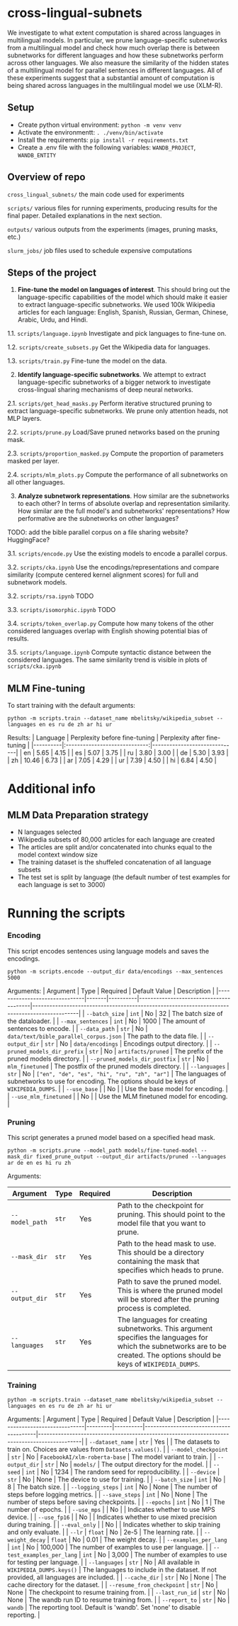 # cross-lingual-subnets

We investigate to what extent computation is shared across languages in multilingual models. In particular, we prune language-specific subnetworks from a multilingual model and check how much overlap there is between subnetworks for different languages and how these subnetworks perform across other languages. We also measure the similarity of the hidden states of a multilingual model for parallel sentences in different languages. All of these experiments suggest that a substantial amount of computation is being shared across languages in the multilingual model we use (XLM-R).

## Setup
- Create python virtual environment: `python -m venv venv`
- Activate the environmentt: `. ./venv/bin/activate`
- Install the requirements: `pip install -r requirements.txt`
- Create a .env file with the following variables: `WANDB_PROJECT`, `WANDB_ENTITY`

## Overview of repo

`cross_lingual_subnets/` the main code used for experiments

`scripts/` various files for running experiments, producing results for the final paper. Detailed explanations in the next section.

`outputs/` various outputs from the experiments (images, pruning masks, etc.)

`slurm_jobs/` job files used to schedule expensive computations

## Steps of the project

1. **Fine-tune the model on languages of interest**. This should bring out the language-specific capabilities of the model which should make it easier to extract language-specific subnetworks. We used 100k Wikipedia articles for each language: English, Spanish, Russian, German, Chinese, Arabic, Urdu, and Hindi.

1.1. `scripts/language.ipynb` Investigate and pick languages to fine-tune on.

1.2. `scripts/create_subsets.py` Get the Wikipedia data for languages.

1.3. `scripts/train.py` Fine-tune the model on the data.

2. **Identify language-specific subnetworks**. We attempt to extract language-specific subnetworks of a bigger network to investigate cross-lingual sharing mechanisms of deep neural networks.

2.1. `scripts/get_head_masks.py` Perform iterative structured pruning to extract language-specific subnetworks. We prune only attention heads, not MLP layers.

2.2. `scripts/prune.py` Load/Save pruned networks based on the pruning mask.

2.3. `scripts/proportion_masked.py` Compute the proportion of parameters masked per layer.

2.4. `scripts/mlm_plots.py` Compute the performance of all subnetworks on all other languages.

3. **Analyze subnetwork representations**. How similar are the subnetworks to each other? In terms of absolute overlap and representation similarity. How similar are the full model's and subnetworks' representations? How performative are the subnetworks on other languages?

TODO: add the bible parallel corpus on a file sharing website? HuggingFace?

3.1. `scripts/encode.py` Use the existing models to encode a parallel corpus.

3.2. `scripts/cka.ipynb` Use the encodings/representations and compare similarity (compute centered kernel alignment scores) for full and subnetwork models.

3.2. `scripts/rsa.ipynb` TODO

3.3. `scripts/isomorphic.ipynb` TODO

3.4. `scripts/token_overlap.py` Compute how many tokens of the other considered languages overlap with English showing potential bias of results.

3.5. `scripts/language.ipynb` Compute syntactic distance between the considered languages. The same similarity trend is visible in plots of `scripts/cka.ipynb`

## MLM Fine-tuning

To start training with the default arguments:
```
python -m scripts.train --dataset_name mbelitsky/wikipedia_subset --languages en es ru de zh ar hi ur
```

Results:
| Language | Perplexity before fine-tuning | Perplexity after fine-tuning |
|----------|:-----------------------------:|------------------------------|
| en       | 5.65                          | 4.15                         |
| es       | 5.07                          | 3.75                         |
| ru       | 3.80                          | 3.00                         |
| de       | 5.30                          | 3.93                         |
| zh       | 10.46                         | 6.73                         |
| ar       | 7.05                          | 4.29                         |
| ur       | 7.39                          | 4.50                         |
| hi       | 6.84                          | 4.50                         |

# Additional info
## MLM Data Preparation strategy
- N languages selected
- Wikipedia subsets of 80,000 articles for each language are created
- The articles are split and/or concatenated into chunks equal to the model context window size
- The training dataset is the shuffeled concatenation of all language subsets
- The test set is split by language (the default number of test examples for each language is set to 3000)



# Running the scripts
### Encoding
This script encodes sentences using language models and saves the encodings.
```
python -m scripts.encode --output_dir data/encodings --max_sentences 5000
```

Arguments:
| Argument                      | Type  | Required | Default Value                          | Description                                                                                  |
|-------------------------------|-------|----------|----------------------------------------|----------------------------------------------------------------------------------------------|
| `--batch_size`                | `int` | No       | 32                                     | The batch size of the dataloader.                                                            |
| `--max_sentences`             | `int` | No       | 1000                                   | The amount of sentences to encode.                                                           |
| `--data_path`                 | `str` | No       | `data/text/bible_parallel_corpus.json` | The path to the data file.                                                                   |
| `--output_dir`                | `str` | No       | `data/encodings`                       | Encodings output directory.                                                                  |
| `--pruned_models_dir_prefix`  | `str` | No       | `artifacts/pruned`                     | The prefix of the pruned models directory.                                                   |
| `--pruned_models_dir_postfix` | `str` | No       | `mlm_finetuned`                        | The postfix of the pruned models directory.                                                  |
| `--languages`                 | `str` | No       | `["en", "de", "es", "hi", "ru", "zh", "ar"]` | The languages of subnetworks to use for encoding. The options should be keys of `WIKIPEDIA_DUMPS`. |
| `--use_base`                  |       | No       |                                        | Use the base model for encoding.                                                             |
| `--use_mlm_finetuned`         |       | No       |                                        | Use the MLM finetuned model for encoding.                                                    |

### Pruning
This script generates a pruned model based on a specified head mask.

```
python -m scripts.prune --model_path models/fine-tuned-model --mask_dir fixed_prune_output --output_dir artifacts/pruned --languages ar de en es hi ru zh
```

Arguments:

| Argument      | Type  | Required | Description                                                                                  |
|----------------|-------|----------|----------------------------------------------------------------------------------------------|
| `--model_path` | `str` | Yes      | Path to the checkpoint for pruning. This should point to the model file that you want to prune. |
| `--mask_dir`   | `str` | Yes      | Path to the head mask to use. This should be a directory containing the mask that specifies which heads to prune. |
| `--output_dir` | `str` | Yes      | Path to save the pruned model. This is where the pruned model will be stored after the pruning process is completed. |
| `--languages`  | `str` | Yes      | The languages for creating subnetworks. This argument specifies the languages for which the subnetworks are to be created. The options should be keys of `WIKIPEDIA_DUMPS`. |


### Training

```
python -m scripts.train --dataset_name mbelitsky/wikipedia_subset --languages en es ru de zh ar hi ur
```

Arguments:
| Argument                      | Type    | Required | Default Value                          | Description                                                                                 |
|-------------------------------|---------|----------|----------------------------------------|---------------------------------------------------------------------------------------------|
| `--dataset_name`              | `str`   | Yes      |                                        | The datasets to train on. Choices are values from `Datasets.values()`.                      |
| `--model_checkpoint`          | `str`   | No       | `FacebookAI/xlm-roberta-base`          | The model variant to train.                                                                 |
| `--output_dir`                | `str`   | No       | `models/`                              | The output directory for the model.                                                         |
| `--seed`                      | `int`   | No       | 1234                                   | The random seed for reproducibility.                                                        |
| `--device`                    | `str`   | No       | None                                   | The device to use for training.                                                             |
| `--batch_size`                | `int`   | No       | 8                                      | The batch size.                                                                             |
| `--logging_steps`             | `int`   | No       | None                                   | The number of steps before logging metrics.                                                 |
| `--save_steps`                | `int`   | No       | None                                   | The number of steps before saving checkpoints.                                              |
| `--epochs`                    | `int`   | No       | 1                                      | The number of epochs.                                                                       |
| `--use_mps`                   |         | No       |                                        | Indicates whether to use MPS device.                                                        |
| `--use_fp16`                  |         | No       |                                        | Indicates whether to use mixed precision during training.                                   |
| `--eval_only`                 |         | No       |                                        | Indicates whether to skip training and only evaluate.                                       |
| `--lr`                        | `float` | No       | 2e-5                                   | The learning rate.                                                                          |
| `--weight_decay`              | `float` | No       | 0.01                                   | The weight decay.                                                                           |
| `--examples_per_lang`         | `int`   | No       | 100,000                                | The number of examples to use per language.                                                 |
| `--test_examples_per_lang`    | `int`   | No       | 3,000                                  | The number of examples to use for testing per language.                                     |
| `--languages`                 | `str`   | No       | All available in `WIKIPEDIA_DUMPS.keys()` | The languages to include in the dataset. If not provided, all languages are included.        |
| `--cache_dir`                 | `str`   | No       | None                                   | The cache directory for the dataset.                                                        |
| `--resume_from_checkpoint`    | `str`   | No       | None                                   | The checkpoint to resume training from.                                                     |
| `--last_run_id`               | `str`   | No       | None                                   | The wandb run ID to resume training from.                                                   |
| `--report_to`                 | `str`   | No       | `wandb`                                | The reporting tool. Default is 'wandb'. Set 'none' to disable reporting.                    |
